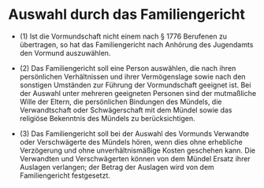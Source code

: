 # Auswahl durch das Familiengericht

- (1) Ist die Vormundschaft nicht einem nach § 1776 Berufenen zu übertragen, so hat das Familiengericht nach Anhörung des Jugendamts den Vormund auszuwählen.

- (2) Das Familiengericht soll eine Person auswählen, die nach ihren persönlichen Verhältnissen und ihrer Vermögenslage sowie nach den sonstigen Umständen zur Führung der Vormundschaft geeignet ist. Bei der Auswahl unter mehreren geeigneten Personen sind der mutmaßliche Wille der Eltern, die persönlichen Bindungen des Mündels, die Verwandtschaft oder Schwägerschaft mit dem Mündel sowie das religiöse Bekenntnis des Mündels zu berücksichtigen.

- (3) Das Familiengericht soll bei der Auswahl des Vormunds Verwandte oder Verschwägerte des Mündels hören, wenn dies ohne erhebliche Verzögerung und ohne unverhältnismäßige Kosten geschehen kann. Die Verwandten und Verschwägerten können von dem Mündel Ersatz ihrer Auslagen verlangen; der Betrag der Auslagen wird von dem Familiengericht festgesetzt.

